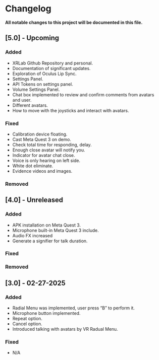# Changelog

**All notable changes to this project will be documented in this file.**

## [5.0] - Upcoming

### Added

- XRLab Github Repository and personal.
- Documentation of significant updates.
- Exploration of Oculus Lip Sync.
- Settings Panel.
- API Tokens on settings panel.
- Volume Settings Panel.
- Chat box implemented to review and confirm comments from avatars and user.
- Different avatars.
- How to move with the joysticks and interact with avatars.


### Fixed
- Calibration device floating.
- Cast Meta Quest 3 on demo.
- Check total time for responding, delay.
- Enough close avatar will notify you.
- Indicator for avatar chat close.
- Voice is only hearing on left side.
- White dot eliminate.
- Evidence videos and images.

### Removed

## [4.0] - Unreleased

### Added
- APK installation on Meta Quest 3.
- Microphone built-in Meta Quest 3 include.
- Audio FX increased
- Generate a signifier for talk duration. 

### Fixed

### Removed

## [3.0] - 02-27-2025

### Added

- Radial Menu was implemented, user press “B” to perform it.
- Microphone button implemented.
- Repeat option.
- Cancel option.
- Introduced talking with avatars by VR Radual Menu.

### Fixed

- N/A
